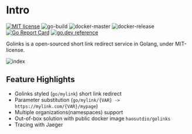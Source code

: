 # Intro

[![MIT license](https://img.shields.io/badge/License-MIT-blue.svg)](https://github.com/haostudio/golinks/blob/master/LICENSE)
![go-build](https://github.com/haostudio/golinks/workflows/go-build/badge.svg)
![docker-master](https://github.com/haostudio/golinks/workflows/docker-master/badge.svg)
![docker-release](https://github.com/haostudio/golinks/workflows/docker-release/badge.svg)
[![Go Report Card](https://goreportcard.com/badge/github.com/haostudio/golinks)](https://goreportcard.com/report/github.com/haostudio/golinks)
[![go.dev reference](https://img.shields.io/badge/go.dev-reference-007d9c?logo=go&logoColor=white&style=flat-square)](https://pkg.go.dev/github.com/haostudio/golinks)

Golinks is a open-sourced short link redirect service in Golang, under MIT-license.

![index](img/index.png)

## Feature Highlights

- Golinks styled (`go/mylink`) short link redirect
- Parameter substitution (`go/mylink/{VAR} -> https://mylink.com/{VAR}/mypage`)
- Multiple organizations(namespaces) support
- Out-of-box solution with public docker image `haosutdio/golinks`
- Tracing with Jaeger
